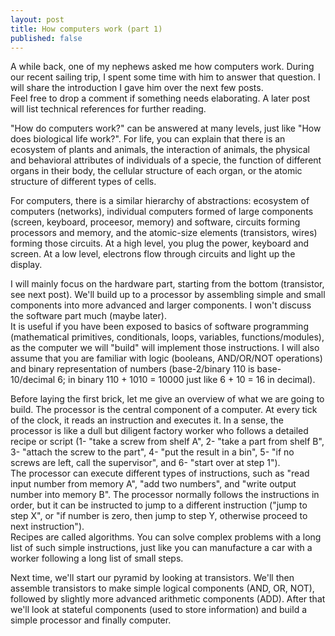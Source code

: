 ```yaml
---
layout: post
title: How computers work (part 1)
published: false
---
```

A while back, one of my nephews asked me how computers work. During our recent sailing trip, I spent some time with him to answer that question. I will share the introduction I gave him over the next few  posts.  
Feel free to drop a comment if something needs elaborating. A later post will list technical references for further reading.

"How do computers work?" can be answered at many levels, just like "How does biological life work?". For life, you can explain that there is an ecosystem of plants and animals, the interaction of animals, the physical and behavioral attributes of individuals of a specie, the function of different organs in their body, the cellular structure of each organ, or the atomic structure of different types of cells.

For computers, there is a similar hierarchy of abstractions: ecosystem of computers (networks), individual computers formed of large components (screen, keyboard, proceesor, memory) and software, circuits forming processors and memory, and the atomic-size elements (transistors, wires) forming those circuits. At a high level, you plug the power, keyboard and screen. At a low level, electrons flow through circuits and light up the display. 

I will mainly focus on the hardware part, starting from the bottom (transistor, see next post). We'll build up to a processor by assembling simple and small components into more advanced and larger components. I won't discuss the software part much (maybe later).  
It is useful if you have been exposed to basics of software programming (mathematical primitives, conditionals, loops, variables, functions/modules), as the computer we will "build" will implement those instructions. 
I will also assume that you are familiar with logic (booleans, AND/OR/NOT operations) and binary representation of numbers (base-2/binary 110 is base-10/decimal 6; in binary 110 + 1010 = 10000 just like 6 + 10 = 16 in decimal).

Before laying the first brick, let me give an overview of what we are going to build. The processor is the central component of a computer. At every tick of the clock, it reads an instruction and executes it. In a sense, the processor is like a dull but diligent factory worker who follows a detailed recipe or script (1- "take a screw from shelf A", 2- "take a part from shelf B", 3- "attach the screw to the part", 4- "put the result in a bin", 5- "if no screws are left, call the supervisor", and 6- "start over at step 1").  
The processor can execute different types of instructions, such as "read input number from memory A", "add two numbers", and "write output number into memory B". The processor normally follows the instructions in order, but it can be instructed to jump to a different instruction ("jump to step X", or "if number is zero, then jump to step  Y, otherwise proceed to next instruction").  
Recipes are called algorithms. You can solve complex problems with a long list of such simple instructions, just like you can manufacture a car with a worker following a long list of small steps.

Next time, we'll start our pyramid by looking at transistors. We'll then assemble transistors to make simple logical components (AND, OR, NOT), followed by  slightly more advanced arithmetic components (ADD). After that we'll look at stateful components (used to store information) and build a simple processor and finally computer.
